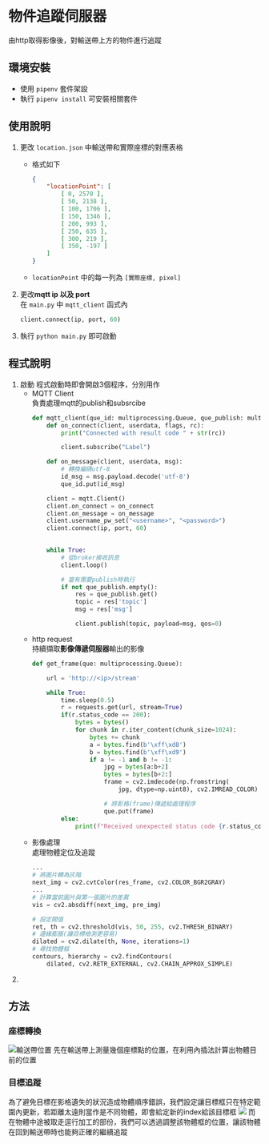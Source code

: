 # 物件追蹤伺服器
由http取得影像後，對輸送帶上方的物件進行追蹤

## 環境安裝
- 使用 `pipenv` 套件架設
- 執行 `pipenv install` 可安裝相關套件


## 使用說明
1. 更改 `location.json` 中輸送帶和實際座標的對應表格
   - 格式如下
        ```json
        {
            "locationPoint": [
                [ 0, 2570 ],        
                [ 50, 2138 ],
                [ 100, 1706 ],
                [ 150, 1346 ],
                [ 200, 993 ],
                [ 250, 635 ],
                [ 300, 219 ],
                [ 350, -197 ]
            ]
        }
        ```
    - `locationPoint` 中的每一列為 `[實際座標, pixel]`
2. 更改**mqtt ip 以及 port**\
   在 `main.py` 中 `mqtt_client` 函式內
   ```python
   client.connect(ip, port, 60)
   ```
   
3. 執行 `python main.py` 即可啟動

## 程式說明
1. 啟動
程式啟動時即會開啟3個程序，分別用作
    - MQTT Client\
    負責處理mqtt的publish和subsrcibe
        ```python
        def mqtt_client(que_id: multiprocessing.Queue, que_publish: multiprocessing.Queue):
            def on_connect(client, userdata, flags, rc):
                print("Connected with result code " + str(rc))

                client.subscribe("Label")

            def on_message(client, userdata, msg):
                # 轉換編碼utf-8
                id_msg = msg.payload.decode('utf-8')
                que_id.put(id_msg)

            client = mqtt.Client()
            client.on_connect = on_connect
            client.on_message = on_message
            client.username_pw_set("<username>", "<password>")
            client.connect(ip, port, 60)

            
            while True:
                # 從broker接收訊息
                client.loop()

                # 當有需要publish時執行
                if not que_publish.empty():
                    res = que_publish.get()
                    topic = res['topic']
                    msg = res['msg']

                    client.publish(topic, payload=msg, qos=0)
        ```
    - http request\
    持續擷取**影像傳遞伺服器**輸出的影像
        ```python
        def get_frame(que: multiprocessing.Queue):

            url = 'http://<ip>/stream'

            while True:
                time.sleep(0.5)
                r = requests.get(url, stream=True)
                if(r.status_code == 200):
                    bytes = bytes()
                    for chunk in r.iter_content(chunk_size=1024):
                        bytes += chunk
                        a = bytes.find(b'\xff\xd8')
                        b = bytes.find(b'\xff\xd9')
                        if a != -1 and b != -1:
                            jpg = bytes[a:b+2]
                            bytes = bytes[b+2:]
                            frame = cv2.imdecode(np.fromstring(
                                jpg, dtype=np.uint8), cv2.IMREAD_COLOR)

                            # 將影格(frame)傳遞給處理程序
                            que.put(frame)    
                else:
                    print(f"Received unexpected status code {r.status_code}")

        ```
    - 影像處理\
        處理物體定位及追蹤
        ```python
        ...
        # 將圖片轉為灰階
        next_img = cv2.cvtColor(res_frame, cv2.COLOR_BGR2GRAY)
        ...
        # 計算當前圖片與第一張圖片的差異
        vis = cv2.absdiff(next_img, pre_img)

        # 設定閥值
        ret, th = cv2.threshold(vis, 50, 255, cv2.THRESH_BINARY)
        # 邊緣膨脹(讓目標檢測更容易)
        dilated = cv2.dilate(th, None, iterations=1)
        # 尋找物體框
        contours, hierarchy = cv2.findContours(
            dilated, cv2.RETR_EXTERNAL, cv2.CHAIN_APPROX_SIMPLE)
        ```
2. 


## 方法
### 座標轉換
![輸送帶位置](/img/輸送帶位置.jpg)
先在輸送帶上測量幾個座標點的位置，在利用內插法計算出物體目前的位置

### 目標追蹤
為了避免目標在影格遺失的狀況造成物體順序錯誤，我們設定讓目標框只在特定範圍內更新，若距離太遠則當作是不同物體，即會給定新的index給該目標框
![](/img/追蹤示意圖.jpg)
而在物體中途被取走逕行加工的部份，我們可以透過調整該物體框的位置，讓該物體在回到輸送帶時也能夠正確的繼續追蹤